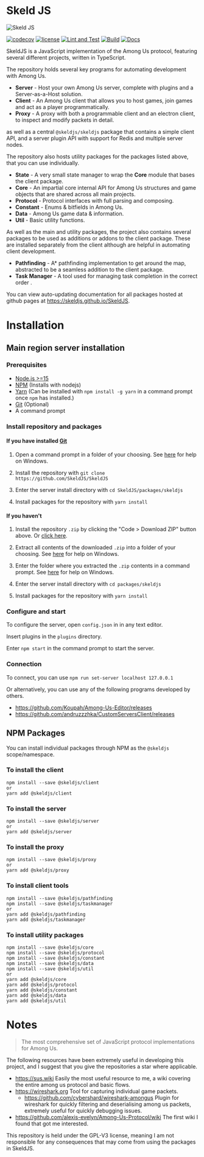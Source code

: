# Skeld JS

![Skeld JS](https://raw.githubusercontent.com/SkeldJS/SkeldJS/master/asset/SkeldJSMain.png "Skeld JS")

[![codecov](https://codecov.io/gh/SkeldJS/SkeldJS/branch/master/graph/badge.svg?token=UHMXQNX805)](https://codecov.io/gh/SkeldJS/SkeldJS)
[![license](https://img.shields.io/github/license/SkeldJS/SkeldJS)](https://github.com/skeldjs/SkeldJS)
[![Lint and Test](https://github.com/skeldjs/SkeldJS/workflows/Lint%20&%20Test/badge.svg)](https://github.com/SkeldJS/SkeldJS/actions?query=workflow%3A%22Lint+%26+Test%22)
[![Build](https://github.com/skeldjs/SkeldJS/workflows/Build/badge.svg)](https://github.com/SkeldJS/SkeldJS/actions?query=workflow%3A%22Build%22)
[![Docs](https://github.com/skeldjs/SkeldJS/workflows/Docs/badge.svg)](https://github.com/SkeldJS/SkeldJS/actions?query=workflow%3A%22Docs%22)

SkeldJS is a JavaScript implementation of the Among Us protocol, featuring several different projects, written in TypeScript.

The repository holds several key programs for automating development with Among Us.
* **Server** - Host your own Among Us server, complete with plugins and a Server-as-a-Host solution.
* **Client** - An Among Us client that allows you to host games, join games and act as a player programmatically.
* **Proxy** - A proxy with both a programmable client and an electron client, to inspect and modify packets in detail.

as well as a central `@skeldjs/skeldjs` package that contains a simple client API, and a server plugin API with support for Redis and multiple server nodes.

The repository also hosts utility packages for the packages listed above, that you can use individually.
* **State** - A very small state manager to wrap the **Core** module that bases the client package.
* **Core** - An impartial core internal API for Among Us structures and game objects that are shared across all main projects.
* **Protocol** - Protocol interfaces with full parsing and composing.
* **Constant** - Enums & bitfields in Among Us.
* **Data** - Among Us game data & information.
* **Util** - Basic utility functions.

As well as the main and utility packages, the project also contains several packages to be used as additions or addons to the client package. These are installed separately from the client although are helpful in automating client development.
* **Pathfinding** - A* pathfinding implementation to get around the map, abstracted to be a seamless addition to the  client package.
* **Task Manager** - A tool used for managing task completion in the correct order .

You can view auto-updating documentation for all packages hosted at github pages at https://skeldjs.github.io/SkeldJS.

# Installation
## Main region server installation
### Prerequisites
* [Node.js >=15](https://nodejs.org)
* [NPM](https://npmjs.org) (Installs with nodejs)
* [Yarn](https://yarnpkg.com) (Can be installed with `npm install -g yarn` in a command prompt once `npm` has installed.)
* [Git](https://git-scm.org) (Optional)
* A command prompt

### Install repository and packages

#### If you have installed [Git](https://git-scm.org)

1. Open a command prompt in a folder of your choosing. See [here](https://helpdeskgeek.com/how-to/open-command-prompt-folder-windows-explorer/) for help on Windows.

2. Install the repository with `git clone https://github.com/SkeldJS/SkeldJS`

3. Enter the server install directory with `cd SkeldJS/packages/skeldjs`

4. Install packages for the repository with `yarn install`

#### If you haven't
1. Install the repository `.zip` by clicking the "Code > Download ZIP" button above. Or [click here](https://github.com/SkeldJS/SkeldJS/archive/master.zip).

2. Extract all contents of the downloaded `.zip` into a folder of your choosing. See [here](https://www.howtogeek.com/668409/how-to-zip-and-unzip-files-on-windows-10) for help on Windows.

3. Enter the folder where you extracted the `.zip` contents in a command prompt. See [here](https://helpdeskgeek.com/how-to/open-command-prompt-folder-windows-explorer/) for help on Windows.

4. Enter the server install directory with `cd packages/skeldjs`

5. Install packages for the repository with `yarn install`

### Configure and start
To configure the server, open `config.json` in in any text editor.

Insert plugins in the `plugins` directory.

Enter `npm start` in the command prompt to start the server.

### Connection
To connect, you can use `npm run set-server localhost 127.0.0.1`

Or alternatively, you can use any of the following programs developed by others.
* https://github.com/Koupah/Among-Us-Editor/releases
* https://github.com/andruzzzhka/CustomServersClient/releases

## NPM Packages
You can install individual packages through NPM as the `@skeldjs` scope/namespace.

### To install the client
```
npm install --save @skeldjs/client
or
yarn add @skeldjs/client
```

### To install the server
```
npm install --save @skeldjs/server
or
yarn add @skeldjs/server
```

### To install the proxy
```
npm install --save @skeldjs/proxy
or
yarn add @skeldjs/proxy
```

### To install client tools
```
npm install --save @skeldjs/pathfinding
npm install --save @skeldjs/taskmanager
or
yarn add @skeldjs/pathfinding
yarn add @skeldjs/taskmanager
```

### To install utility packages
```
npm install --save @skeldjs/core
npm install --save @skeldjs/protocol
npm install --save @skeldjs/constant
npm install --save @skeldjs/data
npm install --save @skeldjs/util
or
yarn add @skeldjs/core
yarn add @skeldjs/protocol
yarn add @skeldjs/constant
yarn add @skeldjs/data
yarn add @skeldjs/util
```

# Notes
> The most comprehensive set of JavaScript protocol implementations for Among Us.

The following resources have been extremely useful in developing this project, and I suggest that you give the repositories a star where applicable.
* https://sus.wiki Easily the most useful resource to me, a wiki covering the entire among us protocol and basic flows.
* https://wireshark.org Tool for capturing individual game packets.
  * https://github.com/cybershard/wireshark-amongus Plugin for wireshark for quickly filtering and deserialising among us packets, extremely useful for quickly debugging issues.
* https://github.com/alexis-evelyn/Among-Us-Protocol/wiki The first wiki I found that got me interested.

This repository is held under the GPL-V3 license, meaning I am not responsible for any consequences that may come from using the packages in SkeldJS.
